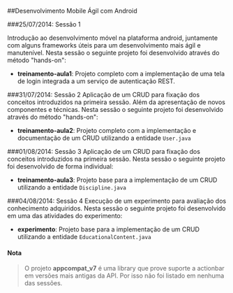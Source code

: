 ##Desenvolvimento Mobile Ágil com Android

###25/07/2014: Sessão 1

Introdução ao desenvolvimento móvel na plataforma android, juntamente com alguns frameworks úteis para um desenvolvimento mais ágil e manutenível. Nesta sessão o seguinte projeto foi desenvolvido através do método "hands-on":
+ <b>treinamento-aula1</b>: Projeto completo com a implementação de uma tela de login integrada a um serviço de autenticação REST.

###31/07/2014: Sessão 2
Aplicação de um CRUD para fixação dos conceitos introduzidos na primeira sessão. Além da apresentação de novos componentes e técnicas. Nesta sessão o seguinte projeto foi desenvolvido através do método "hands-on":
+ <b>treinamento-aula2</b>: Projeto completo com a implementação e documentação de um CRUD utilizando a entidade `User.java`

###01/08/2014: Sessão 3
Aplicação de um CRUD para fixação dos conceitos introduzidos na primeira sessão. Nesta sessão o seguinte projeto foi desenvolvido de forma individual:
+ <b>treinamento-aula3</b>: Projeto base para a implementação de um CRUD utilizando a entidade `Discipline.java`

###04/08/2014: Sessão 4
Execução de um experimento para avaliação dos conhecimento adquiridos. Nesta sessão o seguinte projeto foi desenvolvido em uma das atividades do experimento:
+ <b>experimento</b>: Projeto base para a implementação de um CRUD utilizando a entidade `EducationalContent.java`

#### Nota
> O projeto <b>appcompat_v7</b> é uma library que prove suporte a actionbar em versões mais antigas da API. Por isso não foi listado em nenhuma das sessões.
